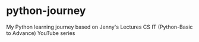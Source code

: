 # python-journey
My Python learning journey based on Jenny's Lectures CS IT (Python-Basic to Advance) YouTube series
